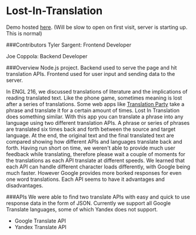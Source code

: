 # Lost-In-Translation

Demo hosted [here]. (Will be slow to open on first visit, server is starting up. This is normal)

###Contributors
Tyler Sargent: Frontend Developer

Joe Coppola: Backend Developer

###Overview
Node.js project. Backend used to serve the page and hit translation APIs. Frontend used for user input and sending data to the server.

In ENGL 216, we discussed translations of literature and the implications of reading translated text. Like the phone game, sometimes meaning is lost after a series of translations. Some web apps like [Translation Party] take a phrase and translate it for a certain amount of times. Lost In Translation does something similar. With this app you can translate a phrase into any language using two different translation APIs. A phrase or series of phrases are translated six times back and forth between the source and target language. At the end, the original text and the final translated text are compared showing how different APIs and languages translate back and forth. Having run short on time, we weren't able to provide much user feedback while translating, therefore please wait a couple of moments for the translations as each API translate at different speeds. We learned that each API can handle different character loads differently, with Google being much faster. However Google provides more borked responses for even one word translations. Each API seems to have it advantages and disadvantages. 

###APIs
We were able to find two translate APIs with easy and quick to use response data in the form of JSON. Currently we support all Google Translate languages, some of which Yandex does not support.

* Google Translate API
* Yandex Translate API

[here]:http://lost-in-translation.herokuapp.com/
[Translation Party]:http://translationparty.com/
